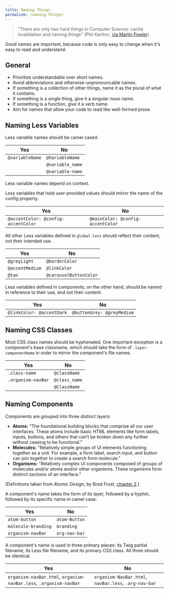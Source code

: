 ```yaml
---
title: Naming Things
permalink: /naming-things/
---
```


> "There are only two hard things in Computer Science: cache invalidation and naming things" (Phil Karlton, [via Martin Fowler](https://www.martinfowler.com/bliki/TwoHardThings.html)).

Good names are important, because code is only easy to change when it's easy to read and understand.

## General

- Prioritize understandable over short names.
- Avoid abbreviations and otherwise-unpronouncable names.
- If something is a collection of other things, name it as the plural of what it contains.
- If something is a single thing, give it a singular noun name.
- If something is a function, give it a verb name.
- Aim for names that allow your code to read like well-formed prose.

## Naming Less Variables

Less variable names should be camel cased.

| Yes             | No
|-----------------|-----------------
| `@variableName` | `@VariableName`
|                 | `@variable_name`
|                 | `@variable-name`

Less variable names depend on context.

Less variables that hold user-provided values should mirror the name of the config property.

| Yes                                 | No
|-------------------------------------|----------------------------------
| `@accentColor: @config-accentColor` | `@mainColor: @config-accentColor`

All other Less variables defined in `global.less` should reflect their content, not their intended use.

| Yes             | No
|-----------------|------------------------
| `@greyLight`    | `@borderColor`
| `@accentMedium` | `@linkColor`
| `@tan`          | `@carouselButtonColor`

Less variables defined in components, on the other hand, should be named in reference to their use, and not their content.

| Yes                          | No
|------------------------------|---------------------------
| `@linkColor: @accentDark`    | `@buttonGrey: @greyMedium`

## Naming CSS Classes

Most CSS class names should be hyphenated. One important exception is a component's base classname, which should take the form
of `.layer-componentName` in order to mirror the component's file names.

| Yes                | No
|--------------------|-----------------
| `.class-name`      | `@className`
| `.organism-navBar` | `@class_name`
|                    | `@ClassName`

## Naming Components

Components are grouped into three distinct layers:

- **Atoms:** "The foundational building blocks that comprise all our user interfaces. These atoms include basic HTML elements like 
form labels, inputs, buttons, and others that can’t be broken down any further without ceasing to be functional."
- **Molecules:** "Relatively simple groups of UI elements functioning together as a unit. For example, a form label, search input, 
and button can join together to create a search form molecule."
- **Organisms:** "Relatively complex UI components composed of groups of molecules and/or atoms and/or other organisms. These 
organisms form distinct sections of an interface."

(Definitions taken from *Atomic Design*, by Brad Frost, [chapter 2](http://atomicdesign.bradfrost.com/chapter-2/).)

A component's name takes the form of its layer, followed by a hyphin, followed by its specific name in camel case:

| Yes                 | No
|---------------------|-----------------
| `atom-button`       | `atom-Button`
| `molecule-branding` | `branding`
| `organism-navBar`   | `org-nav-bar`

A component's name is used in three primary places: its Twig partial filename, its Less file filename, and its primary CSS
class. All three should be identical.

| Yes                                                                | No
|--------------------------------------------------------------------|------------------------------------------------------
| `organism-navBar.html`, `organism-navBar.less`, `.organism-navBar` | `organism-NavBar.html`, `navBar.less`, `.org-nav-bar`


